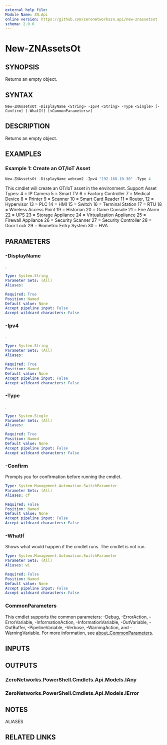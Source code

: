 ```yaml
---
external help file:
Module Name: ZN.Api
online version: https://github.com/zeronetworkszn.api/new-znassetsot
schema: 2.0.0
---
```


# New-ZNAssetsOt

## SYNOPSIS
Returns an empty object.

## SYNTAX

```
New-ZNAssetsOt -DisplayName <String> -Ipv4 <String> -Type <Single> [-Confirm] [-WhatIf] [<CommonParameters>]
```

## DESCRIPTION
Returns an empty object.

## EXAMPLES

### Example 1: Create an OT/IoT Asset
```powershell
New-ZNAssetsOt -DisplayName webcam2 -Ipv4 "192.168.10.30" -Type 4 
```

This cmdlet will create an OT/IoT asset in the environment.
Support Asset Types:
4 = IP Camera
5 = Smart TV
6 = Factory Controller
7 = Medical Device
8 = Printer
9 = Scanner
10 = Smart Card Reader
11 = Router,
12 = Hypervisor
13 = PLC
14 = HMI
15 = Switch
16 = Terminal Station
17 = RTU
18 = Wireless Access Point
19 = Historian
20 = Game Console
21 = Fire Alarm
22 = UPS
23 = Storage Appliance
24 = Virtualization Appliance
25 = Firewall Appliance
26 = Security Scanner
27 = Security Controller
28 = Door Lock
29 = Biometric Entry System
30 = HVA

## PARAMETERS

### -DisplayName
.

```yaml
Type: System.String
Parameter Sets: (All)
Aliases:

Required: True
Position: Named
Default value: None
Accept pipeline input: False
Accept wildcard characters: False
```

### -Ipv4
.

```yaml
Type: System.String
Parameter Sets: (All)
Aliases:

Required: True
Position: Named
Default value: None
Accept pipeline input: False
Accept wildcard characters: False
```

### -Type
.

```yaml
Type: System.Single
Parameter Sets: (All)
Aliases:

Required: True
Position: Named
Default value: None
Accept pipeline input: False
Accept wildcard characters: False
```

### -Confirm
Prompts you for confirmation before running the cmdlet.

```yaml
Type: System.Management.Automation.SwitchParameter
Parameter Sets: (All)
Aliases: cf

Required: False
Position: Named
Default value: None
Accept pipeline input: False
Accept wildcard characters: False
```

### -WhatIf
Shows what would happen if the cmdlet runs.
The cmdlet is not run.

```yaml
Type: System.Management.Automation.SwitchParameter
Parameter Sets: (All)
Aliases: wi

Required: False
Position: Named
Default value: None
Accept pipeline input: False
Accept wildcard characters: False
```

### CommonParameters
This cmdlet supports the common parameters: -Debug, -ErrorAction, -ErrorVariable, -InformationAction, -InformationVariable, -OutVariable, -OutBuffer, -PipelineVariable, -Verbose, -WarningAction, and -WarningVariable. For more information, see [about_CommonParameters](http://go.microsoft.com/fwlink/?LinkID=113216).

## INPUTS

## OUTPUTS

### ZeroNetworks.PowerShell.Cmdlets.Api.Models.IAny

### ZeroNetworks.PowerShell.Cmdlets.Api.Models.IError

## NOTES

ALIASES

## RELATED LINKS

